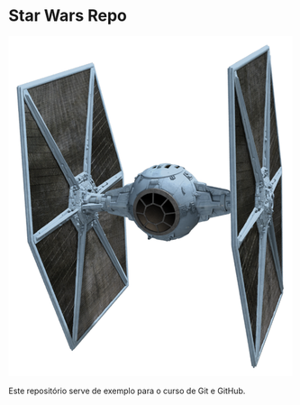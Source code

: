 # Star Wars Repo

![TIE Fighter](01.png)

Este repositório serve de exemplo para o curso de Git e GitHub.
